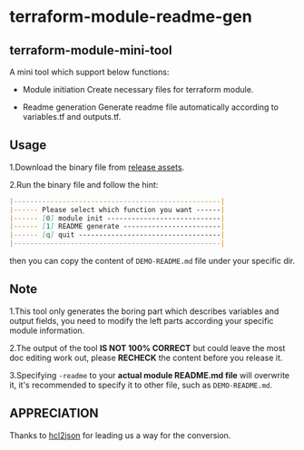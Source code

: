 # terraform-module-readme-gen

## terraform-module-mini-tool

A mini tool which support below functions:

 - Module initiation
 Create necessary files for terraform module. 
 
 - Readme generation
 Generate readme file automatically according to variables.tf and outputs.tf.

## Usage

1.Download the binary file from [release assets](https://github.com/brickzzhang/terraform-module-readme-gen/releases).

2.Run the binary file and follow the hint:

```markdown
|---------------------------------------------------|
|------ Please select which function you want ------|
|------ [0] module init ----------------------------|
|------ [1] README generate ------------------------|
|------ [q] quit -----------------------------------|
|---------------------------------------------------|
```

then you can copy the content of `DEMO-README.md` file under your specific dir.

## Note

1.This tool only generates the boring part which describes variables and output fields, you need to modify the left parts according your specific module information.

2.The output of the tool **IS NOT 100% CORRECT** but could leave the most doc editing work out, please **RECHECK** the content before you release it. 

3.Specifying `-readme` to your **actual module README.md file** will overwrite it, it's recommended to specify it to other file, such as `DEMO-README.md`.  

## APPRECIATION
Thanks to [hcl2json](https://github.com/tmccombs/hcl2json) for leading us a way for the conversion.